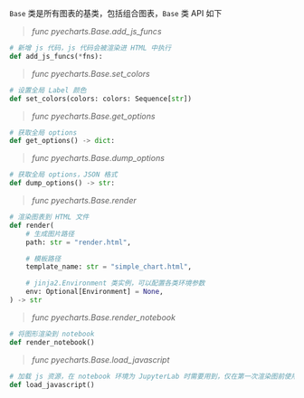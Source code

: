 `Base` 类是所有图表的基类，包括组合图表，`Base` 类 API 如下

> *func pyecharts.Base.add_js_funcs*

```python
# 新增 js 代码，js 代码会被渲染进 HTML 中执行
def add_js_funcs(*fns):
```

> *func pyecharts.Base.set_colors*

```python
# 设置全局 Label 颜色
def set_colors(colors: colors: Sequence[str])
```

> *func pyecharts.Base.get_options*

```python
# 获取全局 options
def get_options() -> dict:
```

> *func pyecharts.Base.dump_options*

```python
# 获取全局 options，JSON 格式
def dump_options() -> str:
```

> *func pyecharts.Base.render*

```python
# 渲染图表到 HTML 文件
def render(
    # 生成图片路径
    path: str = "render.html",

    # 模板路径
    template_name: str = "simple_chart.html",

    # jinja2.Environment 类实例，可以配置各类环境参数
    env: Optional[Environment] = None,
) -> str
```

> *func pyecharts.Base.render_notebook*

```python
# 将图形渲染到 notebook
def render_notebook()
```

> *func pyecharts.Base.load_javascript*

```python
# 加载 js 资源，在 notebook 环境为 JupyterLab 时需要用到，仅在第一次渲染图前使用加载即可。
def load_javascript()
```
